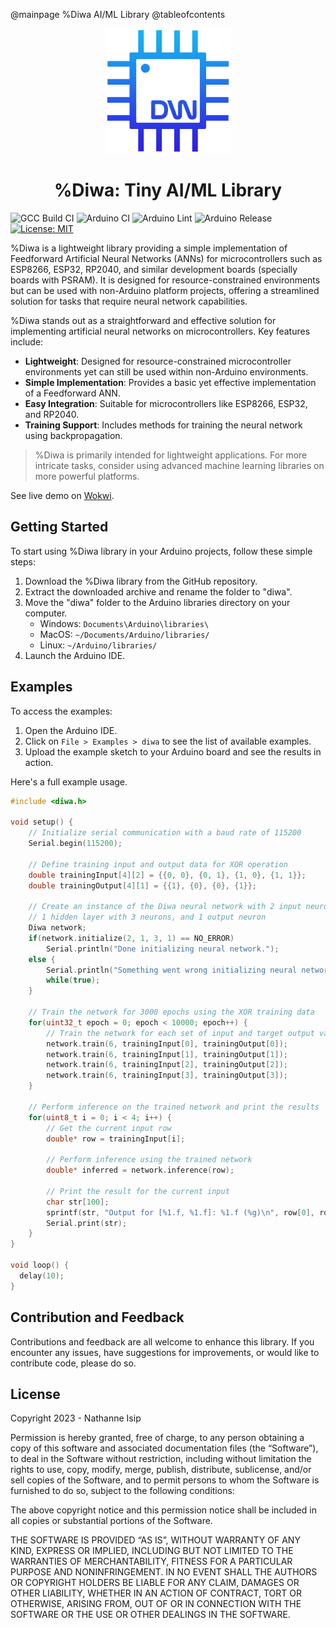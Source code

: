 @mainpage %Diwa AI/ML Library
@tableofcontents

<div align="center">
    <img src="logo.png" width="200" />
    <br/>
    <h1>%Diwa: Tiny AI/ML Library</h1>
</div>

![GCC Build CI](https://github.com/nthnn/diwa/actions/workflows/gcc_build_ci.yml/badge.svg)
![Arduino CI](https://github.com/nthnn/diwa/actions/workflows/arduino_ci.yml/badge.svg)
![Arduino Lint](https://github.com/nthnn/diwa/actions/workflows/arduino_lint.yml/badge.svg)
![Arduino Release](https://img.shields.io/badge/Library%20Manager-v0.0.4-red?logo=Arduino)
[![License: MIT](https://img.shields.io/badge/License-MIT-yellow.svg)](https://github.com/nthnn/diwa/blob/main/LICENSE)

%Diwa is a lightweight library providing a simple implementation of Feedforward Artificial Neural Networks (ANNs) for microcontrollers such as ESP8266, ESP32, RP2040, and similar development boards (specially boards with PSRAM). It is designed for resource-constrained environments but can be used with non-Arduino platform projects, offering a streamlined solution for tasks that require neural network capabilities.

%Diwa stands out as a straightforward and effective solution for implementing artificial neural networks on microcontrollers. Key features include:

- **Lightweight**: Designed for resource-constrained microcontroller environments yet can still be used within non-Arduino environments.
- **Simple Implementation**: Provides a basic yet effective implementation of a Feedforward ANN.
- **Easy Integration**: Suitable for microcontrollers like ESP8266, ESP32, and RP2040.
- **Training Support**: Includes methods for training the neural network using backpropagation.

> %Diwa is primarily intended for lightweight applications. For more intricate tasks, consider using advanced machine learning libraries on more powerful platforms.

See live demo on [Wokwi](https://wokwi.com/projects/387551593748039681).

## Getting Started

To start using %Diwa library in your Arduino projects, follow these simple steps:

1. Download the %Diwa library from the GitHub repository.
2. Extract the downloaded archive and rename the folder to "diwa".
3. Move the "diwa" folder to the Arduino libraries directory on your computer.
    - Windows: `Documents\Arduino\libraries\`
    - MacOS: `~/Documents/Arduino/libraries/`
    - Linux: `~/Arduino/libraries/`
4. Launch the Arduino IDE.

## Examples

To access the examples:

1. Open the Arduino IDE.
2. Click on `File > Examples > diwa` to see the list of available examples.
3. Upload the example sketch to your Arduino board and see the results in action.

Here's a full example usage.
```cpp
#include <diwa.h>

void setup() {
    // Initialize serial communication with a baud rate of 115200
    Serial.begin(115200);

    // Define training input and output data for XOR operation
    double trainingInput[4][2] = {{0, 0}, {0, 1}, {1, 0}, {1, 1}};
    double trainingOutput[4][1] = {{1}, {0}, {0}, {1}};

    // Create an instance of the Diwa neural network with 2 input neurons,
    // 1 hidden layer with 3 neurons, and 1 output neuron
    Diwa network;
    if(network.initialize(2, 1, 3, 1) == NO_ERROR)
        Serial.println("Done initializing neural network.");
    else {
        Serial.println("Something went wrong initializing neural network.");
        while(true);
    }

    // Train the network for 3000 epochs using the XOR training data
    for(uint32_t epoch = 0; epoch < 10000; epoch++) {
        // Train the network for each set of input and target output values
        network.train(6, trainingInput[0], trainingOutput[0]);
        network.train(6, trainingInput[1], trainingOutput[1]);
        network.train(6, trainingInput[2], trainingOutput[2]);
        network.train(6, trainingInput[3], trainingOutput[3]);
    }

    // Perform inference on the trained network and print the results
    for(uint8_t i = 0; i < 4; i++) {
        // Get the current input row
        double* row = trainingInput[i];

        // Perform inference using the trained network
        double* inferred = network.inference(row);

        // Print the result for the current input
        char str[100];
        sprintf(str, "Output for [%1.f, %1.f]: %1.f (%g)\n", row[0], row[1], inferred[0], inferred[0]);
        Serial.print(str);
    }
}

void loop() {
  delay(10);
}
```

## Contribution and Feedback

Contributions and feedback are all welcome to enhance this library. If you encounter any issues, have suggestions for improvements, or would like to contribute code, please do so.

## License

Copyright 2023 - Nathanne Isip

Permission is hereby granted, free of charge, to any person obtaining a copy of this software and associated documentation files (the “Software”), to deal in the Software without restriction, including without limitation the rights to use, copy, modify, merge, publish, distribute, sublicense, and/or sell copies of the Software, and to permit persons to whom the Software is furnished to do so, subject to the following conditions:

The above copyright notice and this permission notice shall be included in all copies or substantial portions of the Software.

THE SOFTWARE IS PROVIDED “AS IS”, WITHOUT WARRANTY OF ANY KIND, EXPRESS OR IMPLIED, INCLUDING BUT NOT LIMITED TO THE WARRANTIES OF MERCHANTABILITY, FITNESS FOR A PARTICULAR PURPOSE AND NONINFRINGEMENT. IN NO EVENT SHALL THE AUTHORS OR COPYRIGHT HOLDERS BE LIABLE FOR ANY CLAIM, DAMAGES OR OTHER LIABILITY, WHETHER IN AN ACTION OF CONTRACT, TORT OR OTHERWISE, ARISING FROM, OUT OF OR IN CONNECTION WITH THE SOFTWARE OR THE USE OR OTHER DEALINGS IN THE SOFTWARE.